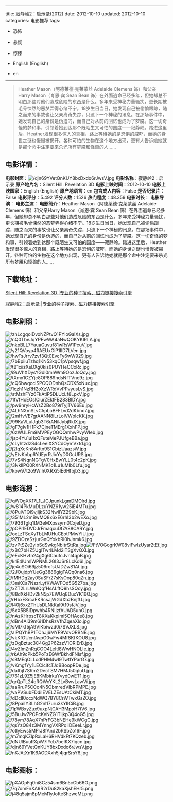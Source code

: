 
---
title: 寂静岭2：启示录(2012)
date: 2012-10-10
updated: 2012-10-10
categories: 电影推荐
tags:
- 恐怖
- 悬疑
- 惊悚

- English (English)
- en
---


> Heather Mason（阿德莱德·克莱蒙丝 Adelaide Clemens 饰）和父亲Harry Mason（肖恩·宾 Sean Bean 饰）在外面逃命已经多年，但她却总不明白那些对他们造成危险的东西是什么。多年来受神秘力量骚扰，更长期被毛骨悚然的恶梦弄得心绪不宁。18岁生日当日，她发现自己被偷偷跟踪，随之而来的事故也让父亲离奇失踪，只遗下一个神秘的讯息。在那场事件中，她发现自己的身份是伪造的，而自己对从前的回忆也成为了梦魇。这一切奇怪的梦和事，引领着她到达那个既陌生又可怕的国度——寂静岭。踏进这里后，Heather发现很多惊人的真相，路上等待她的是恐惧的威吓，而她的身世之谜也慢慢被揭开。各种可怕的生物在这个地方出现，更有人告诉她她就是那个命中注定要来杀光所有梦魇和怪兽的人……

## **电影详情**：

**电影封面**：<img src="https://image.tmdb.org/t/p/w200/djn69YVetQnKUY8bxDxdo6rJwsV.jpg" alt="/djn69YVetQnKUY8bxDxdo6rJwsV.jpg" title="/djn69YVetQnKUY8bxDxdo6rJwsV.jpg">
**电影名称**：寂静岭2：启示录
**原产地片名**：Silent Hill: Revelation 3D
**电影上映时间**：2012-10-10
**电影上映国家**：English (English)
**原产地语言**：en
**包含成人内容**：False
**是否纪录片**：False
**电影评分**：5.492
**评分人数**：1526
**热门程度**：48.359
**电影时长**：
**电影导演**：
**电影主演**：
**电影简介**：Heather Mason（阿德莱德·克莱蒙丝 Adelaide Clemens 饰）和父亲Harry Mason（肖恩·宾 Sean Bean 饰）在外面逃命已经多年，但她却总不明白那些对他们造成危险的东西是什么。多年来受神秘力量骚扰，更长期被毛骨悚然的恶梦弄得心绪不宁。18岁生日当日，她发现自己被偷偷跟踪，随之而来的事故也让父亲离奇失踪，只遗下一个神秘的讯息。在那场事件中，她发现自己的身份是伪造的，而自己对从前的回忆也成为了梦魇。这一切奇怪的梦和事，引领着她到达那个既陌生又可怕的国度——寂静岭。踏进这里后，Heather发现很多惊人的真相，路上等待她的是恐惧的威吓，而她的身世之谜也慢慢被揭开。各种可怕的生物在这个地方出现，更有人告诉她她就是那个命中注定要来杀光所有梦魇和怪兽的人……

## **下载地址**：
[Silent Hill: Revelation 3D |专业的种子搜索、磁力链接搜索引擎](https://movie.amd794.com:2083/?search=Silent%20Hill%3A%20Revelation%203D&ordering=&mode=match_phrase&page_size=10&page=1)

[寂静岭2：启示录 |专业的种子搜索、磁力链接搜索引擎](https://movie.amd794.com:2083/?search=%E5%AF%82%E9%9D%99%E5%B2%AD2%EF%BC%9A%E5%90%AF%E7%A4%BA%E5%BD%95&ordering=&mode=match_phrase&page_size=10&page=1)
 

## **电影剧照**：
<img src="https://image.tmdb.org/t/p/original/zhLcgqoIDvxNZPtvQ1PYloGalXs.jpg" alt="/zhLcgqoIDvxNZPtvQ1PYloGalXs.jpg" title="/zhLcgqoIDvxNZPtvQ1PYloGalXs.jpg"><img src="https://image.tmdb.org/t/p/original/nQ0TbeJqYPEwWA4aNwQOKYKIRLA.jpg" alt="/nQ0TbeJqYPEwWA4aNwQOKYKIRLA.jpg" title="/nQ0TbeJqYPEwWA4aNwQOKYKIRLA.jpg"><img src="https://image.tmdb.org/t/p/original/nkpBLL7YauaGuvuf81wRsW1PcuV.jpg" alt="/nkpBLL7YauaGuvuf81wRsW1PcuV.jpg" title="/nkpBLL7YauaGuvuf81wRsW1PcuV.jpg"><img src="https://image.tmdb.org/t/p/original/y21QVoyp4fIAEUxGiP1IID7LVen.jpg" alt="/y21QVoyp4fIAEUxGiP1IID7LVen.jpg" title="/y21QVoyp4fIAEUxGiP1IID7LVen.jpg"><img src="https://image.tmdb.org/t/p/original/hwTsJrrv7zvf3Qt0EvcFy6wW929.jpg" alt="/hwTsJrrv7zvf3Qt0EvcFy6wW929.jpg" title="/hwTsJrrv7zvf3Qt0EvcFy6wW929.jpg"><img src="https://image.tmdb.org/t/p/original/7bBpiiuTzhq1KN53kqC1pVpsqwf.jpg" alt="/7bBpiiuTzhq1KN53kqC1pVpsqwf.jpg" title="/7bBpiiuTzhq1KN53kqC1pVpsqwf.jpg"><img src="https://image.tmdb.org/t/p/original/tB1ciizXeDXg0kis0PUYHeOCxRc.jpg" alt="/tB1ciizXeDXg0kis0PUYHeOCxRc.jpg" title="/tB1ciizXeDXg0kis0PUYHeOCxRc.jpg"><img src="https://image.tmdb.org/t/p/original/i9uVhXDysYGdl0mhWm9OozJoQcy.jpg" alt="/i9uVhXDysYGdl0mhWm9OozJoQcy.jpg" title="/i9uVhXDysYGdl0mhWm9OozJoQcy.jpg"><img src="https://image.tmdb.org/t/p/original/tXmx1CZYjc8OP889hdsNfTVnc9z.jpg" alt="/tXmx1CZYjc8OP889hdsNfTVnc9z.jpg" title="/tXmx1CZYjc8OP889hdsNfTVnc9z.jpg"><img src="https://image.tmdb.org/t/p/original/cQ6bwqcclSPCQODnbQsCDX5xNux.jpg" alt="/cQ6bwqcclSPCQODnbQsCDX5xNux.jpg" title="/cQ6bwqcclSPCQODnbQsCDX5xNux.jpg"><img src="https://image.tmdb.org/t/p/original/1czh1NzRH2oXzWRdVvPPvyusLvS.jpg" alt="/1czh1NzRH2oXzWRdVvPPvyusLvS.jpg" title="/1czh1NzRH2oXzWRdVvPPvyusLvS.jpg"><img src="https://image.tmdb.org/t/p/original/stMzhFYz6FkAtlP5DLUcLf8LpxV.jpg" alt="/stMzhFYz6FkAtlP5DLUcLf8LpxV.jpg" title="/stMzhFYz6FkAtlP5DLUcLf8LpxV.jpg"><img src="https://image.tmdb.org/t/p/original/1tVfHoEOslClurZEktFB283BlDY.jpg" alt="/1tVfHoEOslClurZEktFB283BlDY.jpg" title="/1tVfHoEOslClurZEktFB283BlDY.jpg"><img src="https://image.tmdb.org/t/p/original/pw9nryHcWsZ2Bo879rTyjTV66Eu.jpg" alt="/pw9nryHcWsZ2Bo879rTyjTV66Eu.jpg" title="/pw9nryHcWsZ2Bo879rTyjTV66Eu.jpg"><img src="https://image.tmdb.org/t/p/original/4LhNXmSLvC5pLoBFFLvd2dKbnc7.jpg" alt="/4LhNXmSLvC5pLoBFFLvd2dKbnc7.jpg" title="/4LhNXmSLvC5pLoBFFLvd2dKbnc7.jpg"><img src="https://image.tmdb.org/t/p/original/2mHvVE7grAANN8iLrLoIVWpIcKK.jpg" alt="/2mHvVE7grAANN8iLrLoIVWpIcKK.jpg" title="/2mHvVE7grAANN8iLrLoIVWpIcKK.jpg"><img src="https://image.tmdb.org/t/p/original/99KaVLuIJgb3T6rANilJybjRkIX.jpg" alt="/99KaVLuIJgb3T6rANilJybjRkIX.jpg" title="/99KaVLuIJgb3T6rANilJybjRkIX.jpg"><img src="https://image.tmdb.org/t/p/original/gF7gIv1H1Pk7CjneTMErg1XxhFP.jpg" alt="/gF7gIv1H1Pk7CjneTMErg1XxhFP.jpg" title="/gF7gIv1H1Pk7CjneTMErg1XxhFP.jpg"><img src="https://image.tmdb.org/t/p/original/6zWULFm9MVPEyOGQQmhwPvyWIeb.jpg" alt="/6zWULFm9MVPEyOGQQmhwPvyWIeb.jpg" title="/6zWULFm9MVPEyOGQQmhwPvyWIeb.jpg"><img src="https://image.tmdb.org/t/p/original/jsp4Yu1uI1xQFuteMePJUfgeBBa.jpg" alt="/jsp4Yu1uI1xQFuteMePJUfgeBBa.jpg" title="/jsp4Yu1uI1xQFuteMePJUfgeBBa.jpg"><img src="https://image.tmdb.org/t/p/original/cLyhtzdzS4cLeeiXSYCdOymVxtd.jpg" alt="/cLyhtzdzS4cLeeiXSYCdOymVxtd.jpg" title="/cLyhtzdzS4cLeeiXSYCdOymVxtd.jpg"><img src="https://image.tmdb.org/t/p/original/j2IqXcKn8ArItn9S1CbizUaazsW.jpg" alt="/j2IqXcKn8ArItn9S1CbizUaazsW.jpg" title="/j2IqXcKn8ArItn9S1CbizUaazsW.jpg"><img src="https://image.tmdb.org/t/p/original/yEtvKnbp6YdEyrRJioYyD0GcURS.jpg" alt="/yEtvKnbp6YdEyrRJioYyD0GcURS.jpg" title="/yEtvKnbp6YdEyrRJioYyD0GcURS.jpg"><img src="https://image.tmdb.org/t/p/original/7vS4NqnNGTgV0HxBwYLL0t4c2pK.jpg" alt="/7vS4NqnNGTgV0HxBwYLL0t4c2pK.jpg" title="/7vS4NqnNGTgV0HxBwYLL0t4c2pK.jpg"><img src="https://image.tmdb.org/t/p/original/3NkIlPQ0RXNMK1o1Lu1uMlb0Lfu.jpg" alt="/3NkIlPQ0RXNMK1o1Lu1uMlb0Lfu.jpg" title="/3NkIlPQ0RXNMK1o1Lu1uMlb0Lfu.jpg"><img src="https://image.tmdb.org/t/p/original/kpw97t2o9Wih0XRXi5lE6Hfbjb3.jpg" alt="/kpw97t2o9Wih0XRXi5lE6Hfbjb3.jpg" title="/kpw97t2o9Wih0XRXi5lE6Hfbjb3.jpg">

## **电影海报**：
<img src="https://image.tmdb.org/t/p/original/qWOgXK17L1LJCJpunkLgmDMOlrd.jpg" alt="/qWOgXK17L1LJCJpunkLgmDMOlrd.jpg" title="/qWOgXK17L1LJCJpunkLgmDMOlrd.jpg"><img src="https://image.tmdb.org/t/p/original/w814PkMuDLzuYNZ61yw25iE4MTu.jpg" alt="/w814PkMuDLzuYNZ61yw25iE4MTu.jpg" title="/w814PkMuDLzuYNZ61yw25iE4MTu.jpg"><img src="https://image.tmdb.org/t/p/original/8PulV1Qi9vjIjkS32NwllYZ29bK.jpg" alt="/8PulV1Qi9vjIjkS32NwllYZ29bK.jpg" title="/8PulV1Qi9vjIjkS32NwllYZ29bK.jpg"><img src="https://image.tmdb.org/t/p/original/351ML2mBwMQ8x6xE6rhI3b2wEXo.jpg" alt="/351ML2mBwMQ8x6xE6rhI3b2wEXo.jpg" title="/351ML2mBwMQ8x6xE6rhI3b2wEXo.jpg"><img src="https://image.tmdb.org/t/p/original/7936Tglq1tM3eMXpssyrn0CxjeD.jpg" alt="/7936Tglq1tM3eMXpssyrn0CxjeD.jpg" title="/7936Tglq1tM3eMXpssyrn0CxjeD.jpg"><img src="https://image.tmdb.org/t/p/original/pOPi1EDVDJrFmaqcuDt7A88CARY.jpg" alt="/pOPi1EDVDJrFmaqcuDt7A88CARY.jpg" title="/pOPi1EDVDJrFmaqcuDt7A88CARY.jpg"><img src="https://image.tmdb.org/t/p/original/oxLzTSoXyTbLMUHuCEotPMwYlU.jpg" alt="/oxLzTSoXyTbLMUHuCEotPMwYlU.jpg" title="/oxLzTSoXyTbLMUHuCEotPMwYlU.jpg"><img src="https://image.tmdb.org/t/p/original/9ZDOzeSzjurGnQYokbRI0hJnmk6.jpg" alt="/9ZDOzeSzjurGnQYokbRI0hJnmk6.jpg" title="/9ZDOzeSzjurGnQYokbRI0hJnmk6.jpg"><img src="https://image.tmdb.org/t/p/original/zvPtSZe2yibSdSwkgNbItrSttRa.jpg" alt="/zvPtSZe2yibSdSwkgNbItrSttRa.jpg" title="/zvPtSZe2yibSdSwkgNbItrSttRa.jpg"><img src="https://image.tmdb.org/t/p/original/FtVOGogrKW08viFwlzUyar2tEf.jpg" alt="/FtVOGogrKW08viFwlzUyar2tEf.jpg" title="/FtVOGogrKW08viFwlzUyar2tEf.jpg"><img src="https://image.tmdb.org/t/p/original/xBC7bHZ5UglTw4LMd2lTSgXvQXl.jpg" alt="/xBC7bHZ5UglTw4LMd2lTSgXvQXl.jpg" title="/xBC7bHZ5UglTw4LMd2lTSgXvQXl.jpg"><img src="https://image.tmdb.org/t/p/original/eEcKHvtn24gXg6CaufcJvnl4qpB.jpg" alt="/eEcKHvtn24gXg6CaufcJvnl4qpB.jpg" title="/eEcKHvtn24gXg6CaufcJvnl4qpB.jpg"><img src="https://image.tmdb.org/t/p/original/krE4lUmlWPNML2GI3JSr8LcKd6l.jpg" alt="/krE4lUmlWPNML2GI3JSr8LcKd6l.jpg" title="/krE4lUmlWPNML2GI3JSr8LcKd6l.jpg"><img src="https://image.tmdb.org/t/p/original/je4uSOi69jz506rcfsUJDZwS1At.jpg" alt="/je4uSOi69jz506rcfsUJDZwS1At.jpg" title="/je4uSOi69jz506rcfsUJDZwS1At.jpg"><img src="https://image.tmdb.org/t/p/original/2JOujdpYUeGg3886gigTAQq0na6.jpg" alt="/2JOujdpYUeGg3886gigTAQq0na6.jpg" title="/2JOujdpYUeGg3886gigTAQq0na6.jpg"><img src="https://image.tmdb.org/t/p/original/fMHDg2ay0SuSFr27sKsOop80qZn.jpg" alt="/fMHDg2ay0SuSFr27sKsOop80qZn.jpg" title="/fMHDg2ay0SuSFr27sKsOop80qZn.jpg"><img src="https://image.tmdb.org/t/p/original/3mKCa7NszrLyfKWAVFOd5G527ba.jpg" alt="/3mKCa7NszrLyfKWAVFOd5G527ba.jpg" title="/3mKCa7NszrLyfKWAVFOd5G527ba.jpg"><img src="https://image.tmdb.org/t/p/original/xZT2LrLWnlQqfHsALftQ9hsSQoy.jpg" alt="/xZT2LrLWnlQqfHsALftQ9hsSQoy.jpg" title="/xZT2LrLWnlQqfHsALftQ9hsSQoy.jpg"><img src="https://image.tmdb.org/t/p/original/88dXkHDv2kN5p7EWUq8DucYK16Q.jpg" alt="/88dXkHDv2kN5p7EWUq8DucYK16Q.jpg" title="/88dXkHDv2kN5p7EWUq8DucYK16Q.jpg"><img src="https://image.tmdb.org/t/p/original/rHbxE8rcaEKRcsJjWGdXbzBnjfU.jpg" alt="/rHbxE8rcaEKRcsJjWGdXbzBnjfU.jpg" title="/rHbxE8rcaEKRcsJjWGdXbzBnjfU.jpg"><img src="https://image.tmdb.org/t/p/original/l40j6xxZThUsDLNkKal9t19sfJV.jpg" alt="/l40j6xxZThUsDLNkKal9t19sfJV.jpg" title="/l40j6xxZThUsDLNkKal9t19sfJV.jpg"><img src="https://image.tmdb.org/t/p/original/5xX5B5IDpwhb4RNIjzfAUAD5unO.jpg" alt="/5xX5B5IDpwhb4RNIjzfAUAD5unO.jpg" title="/5xX5B5IDpwhb4RNIjzfAUAD5unO.jpg"><img src="https://image.tmdb.org/t/p/original/nAzKHrpscT8KXaKkpimi5OHAce8.jpg" alt="/nAzKHrpscT8KXaKkpimi5OHAce8.jpg" title="/nAzKHrpscT8KXaKkpimi5OHAce8.jpg"><img src="https://image.tmdb.org/t/p/original/dBn4Al39m6i1DhsRzVfhZqeaXlo.jpg" alt="/dBn4Al39m6i1DhsRzVfhZqeaXlo.jpg" title="/dBn4Al39m6i1DhsRzVfhZqeaXlo.jpg"><img src="https://image.tmdb.org/t/p/original/sMI7kf5jA9VlKbiwzd0i7SVJXLS.jpg" alt="/sMI7kf5jA9VlKbiwzd0i7SVJXLS.jpg" title="/sMI7kf5jA9VlKbiwzd0i7SVJXLS.jpg"><img src="https://image.tmdb.org/t/p/original/alPQYhBP1TChJj6MYF9VdvORBNB.jpg" alt="/alPQYhBP1TChJj6MYF9VdvORBNB.jpg" title="/alPQYhBP1TChJj6MYF9VdvORBNB.jpg"><img src="https://image.tmdb.org/t/p/original/vkKfOUcnlAvpG0wFw4Mf8KfKOU8.jpg" alt="/vkKfOUcnlAvpG0wFw4Mf8KfKOU8.jpg" title="/vkKfOUcnlAvpG0wFw4Mf8KfKOU8.jpg"><img src="https://image.tmdb.org/t/p/original/zDgBztuc3C4Gg2P62zzV1ORIErB.jpg" alt="/zDgBztuc3C4Gg2P62zzV1ORIErB.jpg" title="/zDgBztuc3C4Gg2P62zzV1ORIErB.jpg"><img src="https://image.tmdb.org/t/p/original/4yZImZnRqCOO4LeItl8WwHNOLIe.jpg" alt="/4yZImZnRqCOO4LeItl8WwHNOLIe.jpg" title="/4yZImZnRqCOO4LeItl8WwHNOLIe.jpg"><img src="https://image.tmdb.org/t/p/original/rkAh9cPkb5PoTzEGWfBkhdFNIsf.jpg" alt="/rkAh9cPkb5PoTzEGWfBkhdFNIsf.jpg" title="/rkAh9cPkb5PoTzEGWfBkhdFNIsf.jpg"><img src="https://image.tmdb.org/t/p/original/sBMEqOLLcdPHM4wI9TwtIYParG7.jpg" alt="/sBMEqOLLcdPHM4wI9TwtIYParG7.jpg" title="/sBMEqOLLcdPHM4wI9TwtIYParG7.jpg"><img src="https://image.tmdb.org/t/p/original/vKmgfYy1LEClcifcTJdBBoopRDe.jpg" alt="/vKmgfYy1LEClcifcTJdBBoopRDe.jpg" title="/vKmgfYy1LEClcifcTJdBBoopRDe.jpg"><img src="https://image.tmdb.org/t/p/original/datbjf7SRm2DecTSM7HMJ50qluU.jpg" alt="/datbjf7SRm2DecTSM7HMJ50qluU.jpg" title="/datbjf7SRm2DecTSM7HMJ50qluU.jpg"><img src="https://image.tmdb.org/t/p/original/761zL9Z5jE8KMbirkuYvyd0wET1.jpg" alt="/761zL9Z5jE8KMbirkuYvyd0wET1.jpg" title="/761zL9Z5jE8KMbirkuYvyd0wET1.jpg"><img src="https://image.tmdb.org/t/p/original/qrQpTL24qRQWoYKL2LvBwvLawVi.jpg" alt="/qrQpTL24qRQWoYKL2LvBwvLawVi.jpg" title="/qrQpTL24qRQWoYKL2LvBwvLawVi.jpg"><img src="https://image.tmdb.org/t/p/original/aaRruP5CCo4N5ObmredVIbRPMPE.jpg" alt="/aaRruP5CCo4N5ObmredVIbRPMPE.jpg" title="/aaRruP5CCo4N5ObmredVIbRPMPE.jpg"><img src="https://image.tmdb.org/t/p/original/vaPVSubFDdiIEVELZEsUAtCkiMT.jpg" alt="/vaPVSubFDdiIEVELZEsUAtCkiMT.jpg" title="/vaPVSubFDdiIEVELZEsUAtCkiMT.jpg"><img src="https://image.tmdb.org/t/p/original/dDclI0ocxNdWQ78Y8CrWTwxGsZO.jpg" alt="/dDclI0ocxNdWQ78Y8CrWTwxGsZO.jpg" title="/dDclI0ocxNdWQ78Y8CrWTwxGsZO.jpg"><img src="https://image.tmdb.org/t/p/original/8PpaiIY3LhG2nl17uru3kYIICiB.jpg" alt="/8PpaiIY3LhG2nl17uru3kYIICiB.jpg" title="/8PpaiIY3LhG2nl17uru3kYIICiB.jpg"><img src="https://image.tmdb.org/t/p/original/1pWBxyZux9uxpNjCAH3MpoH7tV6.jpg" alt="/1pWBxyZux9uxpNjCAH3MpoH7tV6.jpg" title="/1pWBxyZux9uxpNjCAH3MpoH7tV6.jpg"><img src="https://image.tmdb.org/t/p/original/5BuJw7PCPcKeNZG1Tijkp3Q4oG5.jpg" alt="/5BuJw7PCPcKeNZG1Tijkp3Q4oG5.jpg" title="/5BuJw7PCPcKeNZG1Tijkp3Q4oG5.jpg"><img src="https://image.tmdb.org/t/p/original/78ym78AqX7nPrFG3bNEHe9kWCgC.jpg" alt="/78ym78AqX7nPrFG3bNEHe9kWCgC.jpg" title="/78ym78AqX7nPrFG3bNEHe9kWCgC.jpg"><img src="https://image.tmdb.org/t/p/original/qsYzQ84z3MYnngVXRPqilDEeeLr.jpg" alt="/qsYzQ84z3MYnngVXRPqilDEeeLr.jpg" title="/qsYzQ84z3MYnngVXRPqilDEeeLr.jpg"><img src="https://image.tmdb.org/t/p/original/otlyEws5MPrJ8fAnd2bRSbZo16F.jpg" alt="/otlyEws5MPrJ8fAnd2bRSbZo16F.jpg" title="/otlyEws5MPrJ8fAnd2bRSbZo16F.jpg"><img src="https://image.tmdb.org/t/p/original/m7mqKZlpRxLaH6RHVdkFt7KQzeb.jpg" alt="/m7mqKZlpRxLaH6RHVdkFt7KQzeb.jpg" title="/m7mqKZlpRxLaH6RHVdkFt7KQzeb.jpg"><img src="https://image.tmdb.org/t/p/original/dNUlBuuRXpW7lYcb7beIKX7iqcn.jpg" alt="/dNUlBuuRXpW7lYcb7beIKX7iqcn.jpg" title="/dNUlBuuRXpW7lYcb7beIKX7iqcn.jpg"><img src="https://image.tmdb.org/t/p/original/djn69YVetQnKUY8bxDxdo6rJwsV.jpg" alt="/djn69YVetQnKUY8bxDxdo6rJwsV.jpg" title="/djn69YVetQnKUY8bxDxdo6rJwsV.jpg"><img src="https://image.tmdb.org/t/p/original/nKJAtXn1K6AODXxh5j4jqrSrsY6.jpg" alt="/nKJAtXn1K6AODXxh5j4jqrSrsY6.jpg" title="/nKJAtXn1K6AODXxh5j4jqrSrsY6.jpg">

## **电影图标**：
<img src="https://image.tmdb.org/t/p/original/pXAOpFq0ni8Cz54sm6Bn5cCb66O.png" alt="/pXAOpFq0ni8Cz54sm6Bn5cCb66O.png" title="/pXAOpFq0ni8Cz54sm6Bn5cCb66O.png"><img src="https://image.tmdb.org/t/p/original/7q7omFnXA9R2rDu82kaXjshEHr5.png" alt="/7q7omFnXA9R2rDu82kaXjshEHr5.png" title="/7q7omFnXA9R2rDu82kaXjshEHr5.png"><img src="https://image.tmdb.org/t/p/original/j48q5ajm8pMeM1yJofteShzweMt.png" alt="/j48q5ajm8pMeM1yJofteShzweMt.png" title="/j48q5ajm8pMeM1yJofteShzweMt.png">
